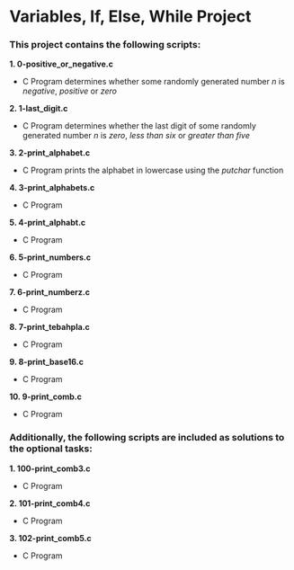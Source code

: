 # Variables, If, Else, While Project  
### This project contains the following scripts:    
**1. 0-positive_or_negative.c**
* C Program determines whether some randomly generated number *n* is *negative*, *positive* or *zero*  
  
**2. 1-last_digit.c**  
* C Program determines whether the last digit of some randomly generated number *n* is *zero*, *less than six* or *greater than five*  
  
**3. 2-print_alphabet.c**  
* C Program prints the alphabet in lowercase using the *putchar* function  
  
**4. 3-print_alphabets.c**  
* C Program  
  
**5. 4-print_alphabt.c**  
* C Program  
  
**6. 5-print_numbers.c** 
* C Program  
  
**7. 6-print_numberz.c**  
* C Program  
  
**8. 7-print_tebahpla.c**  
* C Program  
  
**9. 8-print_base16.c**  
* C Program  
  
**10. 9-print_comb.c**  
* C Program  
  
### Additionally, the following scripts are included as solutions to the optional tasks:  
**1. 100-print_comb3.c**  
* C Program  
  
**2. 101-print_comb4.c**  
* C Program  
  
**3. 102-print_comb5.c**  
* C Program

